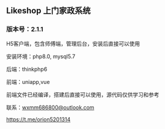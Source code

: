 ## Likeshop 上门家政系统
### 版本号：2.1.1

H5客户端，包含师傅端，管理后台，安装后直接可以使用

安装环境：php8.0, mysql5.7

后端：thinkphp6

前端：uniapp,vue

前端文件已经编译，搭建后直接可以使用，源代码仅供学习和参考

联系：wxmm686800@outlook.com

https://t.me/orion5201314